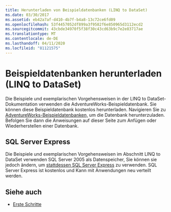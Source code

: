 ```yaml
---
title: Herunterladen von Beispieldatenbanken (LINQ to DataSet)
ms.date: 03/30/2017
ms.assetid: eb42a7af-d410-4b7f-b4a8-13c72ce6fd09
ms.openlocfilehash: 53f4457052df899a3f9582f6e850965d3112ecd2
ms.sourcegitcommit: 43cbde34970f5f38f30c43cd63b9c7e2e83717ae
ms.translationtype: MT
ms.contentlocale: de-DE
ms.lasthandoff: 04/11/2020
ms.locfileid: "81121575"
---
```

# <a name="download-sample-databases-linq-to-dataset"></a>Beispieldatenbanken herunterladen (LINQ to DataSet)

Die Beispiele und exemplarischen Vorgehensweisen in der LINQ to DataSet-Dokumentation verwenden die AdventureWorks-Beispieldatenbank. Sie können diese Beispieldatenbank kostenlos herunterladen. Navigieren Sie zu [AdventureWorks-Beispieldatenbanken,](https://github.com/Microsoft/sql-server-samples/releases/tag/adventureworks) um die Datenbank herunterzuladen. Befolgen Sie dann die Anweisungen auf dieser Seite zum Anfügen oder Wiederherstellen einer Datenbank.
  
## <a name="sql-server-express"></a>SQL Server Express

Die Beispiele und exemplarischen Vorgehensweisen im Abschnitt LINQ to DataSet verwenden SQL Server 2005 als Datenspeicher, Sie können sie jedoch ändern, um [stattdessen SQL Server Express](https://go.microsoft.com/fwlink/?linkid=866658) zu verwenden. SQL Server Express ist kostenlos und Kann mit Anwendungen neu verteilt werden.
  
## <a name="see-also"></a>Siehe auch

- [Erste Schritte](getting-started-linq-to-dataset.md)
